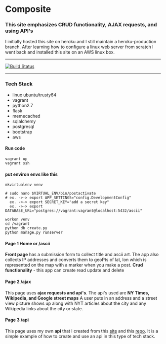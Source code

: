 # Composite 
### This site emphasizes CRUD functionality, AJAX requests, and using API's
I initially hosted this site on heroku and I still maintain a heroku-production branch.  After learning how to configure a linux web server from scratch I went back and installed this site on an AWS linux box.  
___
[![Build Status](https://travis-ci.org/jreiher2003/Composite.svg?branch=master)](https://travis-ci.org/jreiher2003/Composite)
_______  
### Tech Stack 
* linux ubuntu/trusty64  
* vagrant  
* python2.7 
* flask 
* memecached  
* sqlalchemy
* postgresql 
* bootstrap 
* aws  

#### Run code  
`vagrant up`  
`vagrant ssh`  

#### put environ envs like this
```
mkvirtualenv venv

# sudo nano $VIRTUAL_ENV/bin/postactivate
# ex. ->-> export APP_SETTINGS="config.DevelopmentConfig"
  ex. ->-> export SECRET_KEY="add a secret key"
  ex. ->-> export DATABASE_URL="postgres://vagrant:vagrant@localhost:5432/ascii"
```
`workon venv`  
`cd /vagrant`  
`python db_create.py`  
`python manage.py runserver`  

#### Page 1 Home or /ascii
**Front page** has a submission form to collect title and ascii art. The app also collects IP addresses and converts them to geoPts of lat, lon which is represented on the map with a marker when you make a post.
**Crud functionality** - this app can create read update and delete

#### Page 2 /ajax
This page uses **ajax requests and api's**.
The api's used are **NY Times, Wikipedia, and Google street maps**
A user puts in an address and a street view picture shows up along with NYT articles about the city and any Wikipedia links about the city or state.

#### Page 3 /api 
This page uses my own **api** that I created from this [site](http://adopt-puppy.herokuapp.com/api ) and this [repo](https://github.com/jreiher2003/Puppy-Adoption).  It is a simple example of how to create and use an api in this type of tech stack.  